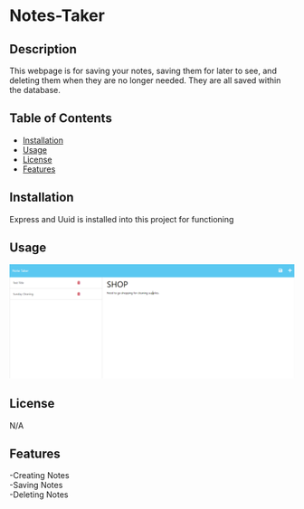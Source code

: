 # Notes-Taker

## Description

This webpage is for saving your notes, saving them for later to see, and deleting them when they are no longer needed. They are all saved within the database.

## Table of Contents

- [Installation](#installation)
- [Usage](#usage)
- [License](#license)
- [Features](#features)

## Installation

Express and Uuid is installed into this project for functioning

## Usage

![alt text](/public/assets/Server-Image.png)

## License

N/A

## Features

-Creating Notes<br>
-Saving Notes<br>
-Deleting Notes
